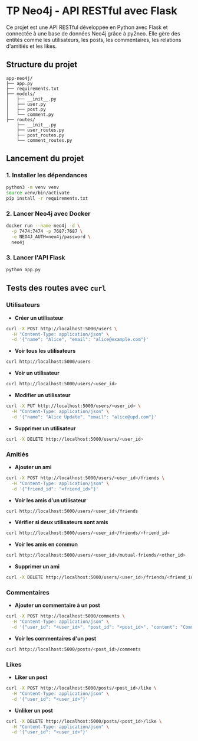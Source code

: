 # TP Neo4j - API RESTful avec Flask

Ce projet est une API RESTful développée en Python avec Flask et connectée à une base de données Neo4j grâce à py2neo. Elle gère des entités comme les utilisateurs, les posts, les commentaires, les relations d'amitiés et les likes.

## Structure du projet
```
app-neo4j/
├── app.py
├── requirements.txt
├── models/
│   ├── __init__.py
│   ├── user.py
│   ├── post.py
│   └── comment.py
├── routes/
    ├── __init__.py
    ├── user_routes.py
    ├── post_routes.py
    └── comment_routes.py
```

## Lancement du projet

### 1. Installer les dépendances
```bash
python3 -m venv venv
source venv/bin/activate
pip install -r requirements.txt
```

### 2. Lancer Neo4j avec Docker
```bash
docker run --name neo4j -d \
  -p 7474:7474 -p 7687:7687 \
  -e NEO4J_AUTH=neo4j/password \
  neo4j
```

### 3. Lancer l'API Flask
```bash
python app.py
```


## Tests des routes avec `curl`

### Utilisateurs
- **Créer un utilisateur**
```bash
curl -X POST http://localhost:5000/users \
  -H "Content-Type: application/json" \
  -d '{"name": "Alice", "email": "alice@example.com"}'
```

- **Voir tous les utilisateurs**
```bash
curl http://localhost:5000/users
```

- **Voir un utilisateur**
```bash
curl http://localhost:5000/users/<user_id>
```

- **Modifier un utilisateur**
```bash
curl -X PUT http://localhost:5000/users/<user_id> \
  -H "Content-Type: application/json" \
  -d '{"name": "Alice Update", "email": "alice@upd.com"}'
```

- **Supprimer un utilisateur**
```bash
curl -X DELETE http://localhost:5000/users/<user_id>
```

### Amitiés
- **Ajouter un ami**
```bash
curl -X POST http://localhost:5000/users/<user_id>/friends \
  -H "Content-Type: application/json" \
  -d '{"friend_id": "<friend_id>"}'
```

- **Voir les amis d'un utilisateur**
```bash
curl http://localhost:5000/users/<user_id>/friends
```

- **Vérifier si deux utilisateurs sont amis**
```bash
curl http://localhost:5000/users/<user_id>/friends/<friend_id>
```

- **Voir les amis en commun**
```bash
curl http://localhost:5000/users/<user_id>/mutual-friends/<other_id>
```

- **Supprimer un ami**
```bash
curl -X DELETE http://localhost:5000/users/<user_id>/friends/<friend_id>
```

### Commentaires
- **Ajouter un commentaire à un post**
```bash
curl -X POST http://localhost:5000/comments \
  -H "Content-Type: application/json" \
  -d '{"user_id": "<user_id>", "post_id": "<post_id>", "content": "Commentaire ici"}'
```

- **Voir les commentaires d'un post**
```bash
curl http://localhost:5000/posts/<post_id>/comments
```

### Likes
- **Liker un post**
```bash
curl -X POST http://localhost:5000/posts/<post_id>/like \
  -H "Content-Type: application/json" \
  -d '{"user_id": "<user_id>"}'
```

- **Unliker un post**
```bash
curl -X DELETE http://localhost:5000/posts/<post_id>/like \
  -H "Content-Type: application/json" \
  -d '{"user_id": "<user_id>"}'
```


